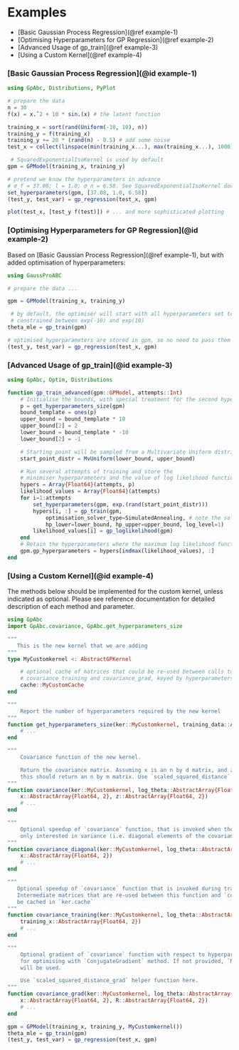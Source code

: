 # Examples

* [Basic Gaussian Process Regression](@ref example-1)
* [Optimising Hyperparameters for GP Regression](@ref example-2)
* [Advanced Usage of gp_train](@ref example-3)
* [Using a Custom Kernel](@ref example-4)

### [Basic Gaussian Process Regression](@id example-1)

```julia
using GpAbc, Distributions, PyPlot

# prepare the data
n = 30
f(x) = x.ˆ2 + 10 * sin.(x) # the latent function

training_x = sort(rand(Uniform(-10, 10), n))
training_y = f(training_x)
training_y += 20 * (rand(n) - 0.5) # add some noise
test_x = collect(linspace(min(training_x...), max(training_x...), 1000))

 # SquaredExponentialIsoKernel is used by default
gpm = GPModel(training_x, training_y)

# pretend we know the hyperparameters in advance
# σ_f = 37.08; l = 1.0; σ_n = 6.58. See SquaredExponentialIsoKernel documentation for details
set_hyperparameters(gpm, [37.08, 1.0, 6.58])
(test_y, test_var) = gp_regression(test_x, gpm)

plot(test_x, [test_y f(test)]) # ... and more sophisticated plotting
```

### <a name="readme-example-1"></a>[Optimising Hyperparameters for GP Regression](@id example-2)

Based on [Basic Gaussian Process Regression](@ref example-1), but with added optimisation
of hyperparameters:

```julia
using GaussProABC

# prepare the data ...

gpm = GPModel(training_x, training_y)

 # by default, the optimiser will start with all hyperparameters set to 1,
 # constrained between exp(-10) and exp(10)
theta_mle = gp_train(gpm)

# optimised hyperparameters are stored in gpm, so no need to pass them again
(test_y, test_var) = gp_regression(test_x, gpm)
```

### [Advanced Usage of gp_train](@id example-3)

```julia
using GpAbc, Optim, Distributions

function gp_train_advanced(gpm::GPModel, attempts::Int)
    # Initialise the bounds, with special treatment for the second hyperparameter
    p = get_hyperparameters_size(gpm)
    bound_template = ones(p)
    upper_bound = bound_template * 10
    upper_bound[2] = 2
    lower_bound = bound_template * -10
    lower_bound[2] = -1

    # Starting point will be sampled from a Multivariate Uniform distribution
    start_point_distr = MvUniform(lower_bound, upper_bound)

    # Run several attempts of training and store the
    # minimiser hyperparameters and the value of log likelihood function
    hypers = Array{Float64}(attempts, p)
    likelihood_values = Array{Float64}(attempts)
    for i=1:attempts
        set_hyperparameters(gpm, exp.(rand(start_point_distr)))
        hypers[i, :] = gp_train(gpm,
            optimisation_solver_type=SimulatedAnnealing, # note the solver type
            hp_lower=lower_bound, hp_upper=upper_bound, log_level=1)
        likelihood_values[i] = gp_loglikelihood(gpm)
    end
    # Retain the hyperparameters where the maximum log likelihood function is attained
    gpm.gp_hyperparameters = hypers[indmax(likelihood_values), :]
end
```

### <a name="readme-example-2"></a>[Using a Custom Kernel](@id example-4)

The methods below should be implemented for the custom kernel, unless indicated as optional.
Please see reference documentation for detailed description of each method and parameter.

```julia
using GpAbc
import GpAbc.covariance, GpAbc.get_hyperparameters_size

"""
   This is the new kernel that we are adding
"""
type MyCustomkernel <: AbstractGPKernel

    # optional cache of matrices that could be re-used between calls to
    # covariance_training and covariance_grad, keyed by hyperparameters
    cache::MyCustomCache
end

"""
    Report the number of hyperparameters required by the new kernel
"""
function get_hyperparameters_size(ker::MyCustomkernel, training_data::AbstractArray{Float64, 2})
    # ...
end

"""
    Covariance function of the new kernel.

    Return the covariance matrix. Assuming x is an n by d matrix, and z is an m by d matrix,
    this should return an n by m matrix. Use `scaled_squared_distance` helper function here.
"""
function covariance(ker::MyCustomkernel, log_theta::AbstractArray{Float64, 1},
    x::AbstractArray{Float64, 2}, z::AbstractArray{Float64, 2})
    # ...
end

"""
    Optional speedup of `covariance` function, that is invoked when the calling code is
    only interested in variance (i.e. diagonal elements of the covariance) of the kernel.
"""
function covariance_diagonal(ker::MyCustomkernel, log_theta::AbstractArray{Float64, 1},
    x::AbstractArray{Float64, 2})
    # ...
end

"""
   Optional speedup of `covariance` function that is invoked during training of the GP.
   Intermediate matrices that are re-used between this function and `covariance_grad` could
   be cached in `ker.cache`
"""
function covariance_training(ker::MyCustomkernel, log_theta::AbstractArray{Float64, 1},
    training_x::AbstractArray{Float64, 2})
    # ...
end

"""
    Optional gradient of `covariance` function with respect to hyperparameters, required
    for optimising with `ConjugateGradient` method. If not provided, `NelderMead` optimiser
    will be used.

    Use `scaled_squared_distance_grad` helper function here.
"""
function covariance_grad(ker::MyCustomkernel, log_theta::AbstractArray{Float64, 1},
    x::AbstractArray{Float64, 2}, R::AbstractArray{Float64, 2})
    # ...
end

gpm = GPModel(training_x, training_y, MyCustomkernel())
theta_mle = gp_train(gpm)
(test_y, test_var) = gp_regression(test_x, gpm)
```
